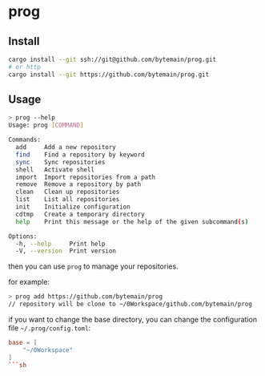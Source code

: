 # prog

## Install

```sh
cargo install --git ssh://git@github.com/bytemain/prog.git
# or http
cargo install --git https://github.com/bytemain/prog.git
```

## Usage

```sh
> prog --help
Usage: prog [COMMAND]

Commands:
  add     Add a new repository
  find    Find a repository by keyword
  sync    Sync repositories
  shell   Activate shell
  import  Import repositories from a path
  remove  Remove a repository by path
  clean   Clean up repositories
  list    List all repositories
  init    Initialize configuration
  cdtmp   Create a temporary directory
  help    Print this message or the help of the given subcommand(s)

Options:
  -h, --help     Print help
  -V, --version  Print version
```

then you can use `prog` to manage your repositories.

for example:

```sh
> prog add https://github.com/bytemain/prog
// repository will be clone to ~/0Workspace/github.com/bytemain/prog
```

if you want to change the base directory, you can change the configuration file `~/.prog/config.toml`:

```toml
base = [
    "~/0Workspace"
]
```sh
